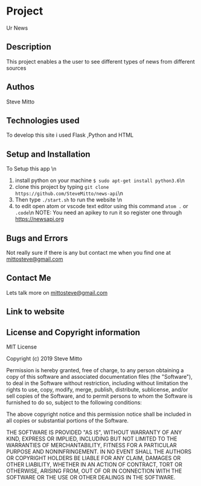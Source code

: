 # Project
Ur News

## Description
This project enables a the user to see different types of news from different sources

## Authos
Steve Mitto

## Technologies used
To develop this site i used Flask ,Python and HTML

## Setup and Installation
To Setup this app \n
  1. install python on your machine  `$ sudo apt-get install python3.6`\n
  2. clone this project by typing `git clone https://github.com/SteveMitto/news-api`\n
  3. Then type `./start.sh` to run the website \n
  4. to edit open  atom or vscode text editor using this command `atom .` or `.code`\n
  NOTE: You need an apikey to run it so register one through https://newsapi.org

## Bugs and Errors
Not really sure if there is any but contact me when you find one at mittosteve@gmail.com

## Contact Me
Lets talk more on mittosteve@gmail.com

## Link to website

## License and Copyright information
MIT License

Copyright (c) 2019 Steve Mitto

Permission is hereby granted, free of charge, to any person obtaining a copy of this software and associated documentation files (the "Software"), to deal in the Software without restriction, including without limitation the rights to use, copy, modify, merge, publish, distribute, sublicense, and/or sell copies of the Software, and to permit persons to whom the Software is furnished to do so, subject to the following conditions:

The above copyright notice and this permission notice shall be included in all copies or substantial portions of the Software.

THE SOFTWARE IS PROVIDED "AS IS", WITHOUT WARRANTY OF ANY KIND, EXPRESS OR IMPLIED, INCLUDING BUT NOT LIMITED TO THE WARRANTIES OF MERCHANTABILITY, FITNESS FOR A PARTICULAR PURPOSE AND NONINFRINGEMENT. IN NO EVENT SHALL THE AUTHORS OR COPYRIGHT HOLDERS BE LIABLE FOR ANY CLAIM, DAMAGES OR OTHER LIABILITY, WHETHER IN AN ACTION OF CONTRACT, TORT OR OTHERWISE, ARISING FROM, OUT OF OR IN CONNECTION WITH THE SOFTWARE OR THE USE OR OTHER DEALINGS IN THE SOFTWARE.
